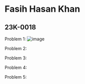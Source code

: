 # Fasih Hasan Khan
## 23K-0018

Problem 1: ![image](https://github.com/fasihh/pfFall23/assets/47947561/c3eac588-9dec-49b4-9d56-07016f9964d0)

Problem 2: 

Problem 3:

Problem 4:

Problem 5:
